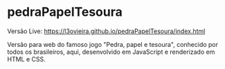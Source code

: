 # pedraPapelTesoura

Versão Live: https://l3ovieira.github.io/pedraPapelTesoura/index.html

Versão para web do famoso jogo "Pedra, papel e tesoura", conhecido por todos os brasileiros, aqui, desenvolvido em JavaScript e renderizado em HTML e CSS.
